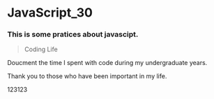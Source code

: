 # JavaScript_30
### This is some pratices about javascipt.

> Coding Life


Doucment the time I spent with code during my undergraduate years.

Thank you to those who have been important in my life.

123123
